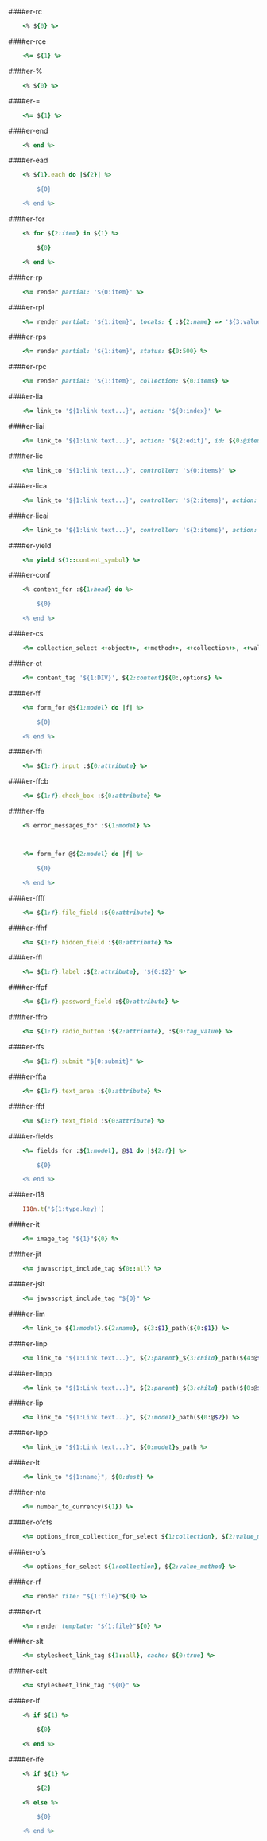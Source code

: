 ####er-rc
```ruby
    <% ${0} %>
```
####er-rce
```ruby
    <%= ${1} %>
```
####er-%
```ruby
    <% ${0} %>
```
####er-=
```ruby
    <%= ${1} %>
```
####er-end
```ruby
    <% end %>
```
####er-ead
```ruby
    <% ${1}.each do |${2}| %>

        ${0}

    <% end %>
```
####er-for
```ruby
    <% for ${2:item} in ${1} %>

        ${0}

    <% end %>
```
####er-rp
```ruby
    <%= render partial: '${0:item}' %>
```
####er-rpl
```ruby
    <%= render partial: '${1:item}', locals: { :${2:name} => '${3:value}'${0} } %>
```
####er-rps
```ruby
    <%= render partial: '${1:item}', status: ${0:500} %>
```
####er-rpc
```ruby
    <%= render partial: '${1:item}', collection: ${0:items} %>
```
####er-lia
```ruby
    <%= link_to '${1:link text...}', action: '${0:index}' %>
```
####er-liai
```ruby
    <%= link_to '${1:link text...}', action: '${2:edit}', id: ${0:@item} %>
```
####er-lic
```ruby
    <%= link_to '${1:link text...}', controller: '${0:items}' %>
```
####er-lica
```ruby
    <%= link_to '${1:link text...}', controller: '${2:items}', action: '${0:index}' %>
```
####er-licai
```ruby
    <%= link_to '${1:link text...}', controller: '${2:items}', action: '${3:edit}', id: ${0:@item} %>
```
####er-yield
```ruby
    <%= yield ${1::content_symbol} %>
```
####er-conf
```ruby
    <% content_for :${1:head} do %>

        ${0}

    <% end %>
```
####er-cs
```ruby
    <%= collection_select <+object+>, <+method+>, <+collection+>, <+value_method+>, <+text_method+><+, <+[options]+>, <+[html_options]+>+> %>
```
####er-ct
```ruby
    <%= content_tag '${1:DIV}', ${2:content}${0:,options} %>
```
####er-ff
```ruby
    <%= form_for @${1:model} do |f| %>

        ${0}

    <% end %>
```
####er-ffi
```ruby
    <%= ${1:f}.input :${0:attribute} %>
```
####er-ffcb
```ruby
    <%= ${1:f}.check_box :${0:attribute} %>
```
####er-ffe
```ruby
    <% error_messages_for :${1:model} %>



    <%= form_for @${2:model} do |f| %>

        ${0}

    <% end %>
```
####er-ffff
```ruby
    <%= ${1:f}.file_field :${0:attribute} %>
```
####er-ffhf
```ruby
    <%= ${1:f}.hidden_field :${0:attribute} %>
```
####er-ffl
```ruby
    <%= ${1:f}.label :${2:attribute}, '${0:$2}' %>
```
####er-ffpf
```ruby
    <%= ${1:f}.password_field :${0:attribute} %>
```
####er-ffrb
```ruby
    <%= ${1:f}.radio_button :${2:attribute}, :${0:tag_value} %>
```
####er-ffs
```ruby
    <%= ${1:f}.submit "${0:submit}" %>
```
####er-ffta
```ruby
    <%= ${1:f}.text_area :${0:attribute} %>
```
####er-fftf
```ruby
    <%= ${1:f}.text_field :${0:attribute} %>
```
####er-fields
```ruby
    <%= fields_for :${1:model}, @$1 do |${2:f}| %>

        ${0}

    <% end %>
```
####er-i18
```ruby
    I18n.t('${1:type.key}')
```
####er-it
```ruby
    <%= image_tag "${1}"${0} %>
```
####er-jit
```ruby
    <%= javascript_include_tag ${0::all} %>
```
####er-jsit
```ruby
    <%= javascript_include_tag "${0}" %>
```
####er-lim
```ruby
    <%= link_to ${1:model}.${2:name}, ${3:$1}_path(${0:$1}) %>
```
####er-linp
```ruby
    <%= link_to "${1:Link text...}", ${2:parent}_${3:child}_path(${4:@$2}, ${0:@$3}) %>
```
####er-linpp
```ruby
    <%= link_to "${1:Link text...}", ${2:parent}_${3:child}_path(${0:@$2}) %>
```
####er-lip
```ruby
    <%= link_to "${1:Link text...}", ${2:model}_path(${0:@$2}) %>
```
####er-lipp
```ruby
    <%= link_to "${1:Link text...}", ${0:model}s_path %>
```
####er-lt
```ruby
    <%= link_to "${1:name}", ${0:dest} %>
```
####er-ntc
```ruby
    <%= number_to_currency(${1}) %>
```
####er-ofcfs
```ruby
    <%= options_from_collection_for_select ${1:collection}, ${2:value_method}, ${3:text_method}, ${0:selected_value} %>
```
####er-ofs
```ruby
    <%= options_for_select ${1:collection}, ${2:value_method} %>
```
####er-rf
```ruby
    <%= render file: "${1:file}"${0} %>
```
####er-rt
```ruby
    <%= render template: "${1:file}"${0} %>
```
####er-slt
```ruby
    <%= stylesheet_link_tag ${1::all}, cache: ${0:true} %>
```
####er-sslt
```ruby
    <%= stylesheet_link_tag "${0}" %>
```
####er-if
```ruby
    <% if ${1} %>

        ${0}

    <% end %>
```
####er-ife
```ruby
    <% if ${1} %>

        ${2}

    <% else %>

        ${0}

    <% end %>
```
